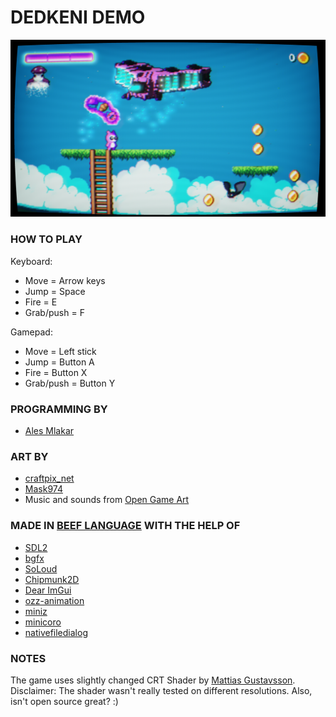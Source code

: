 # DEDKENI DEMO
![](screenshot.jpg)


### HOW TO PLAY
Keyboard:
  * Move = Arrow keys
  * Jump = Space
  * Fire = E
  * Grab/push = F

Gamepad:
  * Move = Left stick
  * Jump = Button A
  * Fire = Button X
  * Grab/push = Button Y

### PROGRAMMING BY
  * [Ales Mlakar](https://twitter.com/amjazzbre)


### ART BY
  * [craftpix_net ](https://twitter.com/craftpix_net)
  * [Mask974](https://twitter.com/Mask974)
  * Music and sounds from [Open Game Art](https://opengameart.org/)
  
### MADE IN [BEEF LANGUAGE](https://github.com/beefytech/Beef) WITH THE HELP OF
  * [SDL2](https://github.com/libsdl-org/SDL)
  * [bgfx](https://github.com/bkaradzic/bgfx)
  * [SoLoud](https://github.com/jarikomppa/soloud)
  * [Chipmunk2D](https://github.com/slembcke/Chipmunk2D)
  * [Dear ImGui](https://github.com/ocornut/imgui)
  * [ozz-animation](https://github.com/guillaumeblanc/ozz-animation)
  * [miniz](https://github.com/richgel999/miniz)
  * [minicoro](https://github.com/edubart/minicoro)
  * [nativefiledialog](https://github.com/mlabbe/nativefiledialog.git)
  
### NOTES
The game uses slightly changed CRT Shader by [Mattias Gustavsson](https://twitter.com/Mattias_G). Disclaimer: The shader wasn't really tested on different resolutions.
Also, isn't open source great? :)
